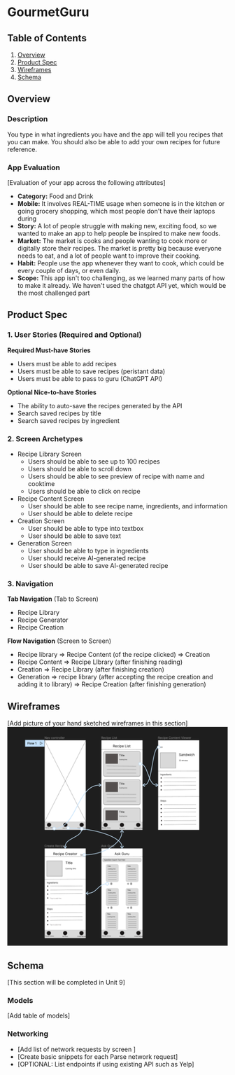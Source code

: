# GourmetGuru

## Table of Contents
1. [Overview](#Overview)
2. [Product Spec](#Product-Spec)
3. [Wireframes](#Wireframes)
4. [Schema](#Schema)

## Overview
### Description
You type in what ingredients you have and the app will tell you recipes that you can make. You should also be able to add your own recipes for future reference.

### App Evaluation
[Evaluation of your app across the following attributes]
- **Category:** Food and Drink
- **Mobile:** It involves REAL-TIME usage when someone is in the kitchen or going grocery shopping, which most people don't have their laptops during
- **Story:** A lot of people struggle with making new, exciting food, so we wanted to make an app to help people be inspired to make new foods.
- **Market:** The market is cooks and people wanting to cook more or digitally store their recipes. The market is pretty big because everyone needs to eat, and a lot of people want to improve their cooking.
- **Habit:** People use the app whenever they want to cook, which could be every couple of days, or even daily.
- **Scope:** This app isn't too challenging, as we learned many parts of how to make it already. We haven't used the chatgpt API yet, which would be the most challenged part

## Product Spec

### 1. User Stories (Required and Optional)

**Required Must-have Stories**

* Users must be able to add recipes
* Users must be able to save recipes (peristant data)
* Users must be able to pass to guru (ChatGPT API)

**Optional Nice-to-have Stories**

* The ability to auto-save the recipes generated by the API
* Search saved recipes by title
* Search saved recipes by ingredient

### 2. Screen Archetypes

* Recipe Library Screen
   * Users should be able to see up to 100 recipes
   * Users should be able to scroll down
   * Users should be able to see preview of recipe with name and cooktime
   * Users should be able to click on recipe
* Recipe Content Screen
   * User should be able to see recipe name, ingredients, and information
   * User should be able to delete recipe
* Creation Screen
   * User should be able to type into textbox
   * User should be able to save text
* Generation Screen
    * User should be able to type in ingredients
    * User should receive AI-generated recipe
    * User should be able to save AI-generated recipe

### 3. Navigation

**Tab Navigation** (Tab to Screen)

* Recipe Library
* Recipe Generator
* Recipe Creation

**Flow Navigation** (Screen to Screen)

* Recipe library
    => Recipe Content (of the recipe clicked)
    => Creation 
* Recipe Content
    => Recipe LIbrary (after finishing reading)
* Creation
    => Recipe Library (after finishing creation)
* Generation
    => recipe library (after accepting the recipe creation and adding it to library)
    => Recipe Creation (after finishing generation)

## Wireframes
[Add picture of your hand sketched wireframes in this section]
<img src="https://github.com/allisonschiang/GourmetGuru/blob/main/quick_wireframe.png" width=600>


## Schema 
[This section will be completed in Unit 9]
### Models
[Add table of models]
### Networking
- [Add list of network requests by screen ]
- [Create basic snippets for each Parse network request]
- [OPTIONAL: List endpoints if using existing API such as Yelp]
